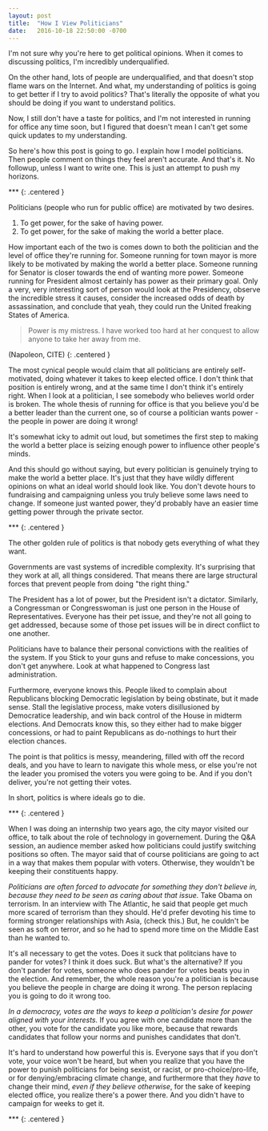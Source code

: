 ```yaml
---
layout: post
title:  "How I View Politicians"
date:   2016-10-18 22:50:00 -0700
---
```


I'm not sure why you're here to get political opinions. When it comes to
discussing politics, I'm incredibly underqualified.

On the other hand, lots of people are underqualified, and that doesn't stop
flame wars on the Internet. And what, my understanding of politics is going
to get better if I try to avoid politics? That's literally the opposite
of what you should be doing if you want to understand politics.

Now, I still don't have a taste for politics, and I'm not interested in running
for office any time soon, but I figured that doesn't mean I can't get some quick
updates to my understanding.

So here's how this post is going to go. I explain how I model politicians. Then
people comment on things they feel aren't accurate. And that's it. No followup,
unless I want to write one. This is just an attempt to push my horizons.

\*\*\*
{: .centered }

Politicians (people who run for public office) are motivated by two desires.

1. To get power, for the sake of having power.
2. To get power, for the sake of making the world a better place.

How important each of the two is comes down to both the politician and the level
of office they're running for. Someone running for town mayor is more likely to
be motivated by making the world a better place. Someone running for Senator
is closer towards the end of wanting more power. Someone running for President
almost certainly has power as their primary goal. Only a very, very interesting
sort of person would look at the Presidency, observe the incredible stress
it causes, consider the increased odds of death by assassination, and conclude
that yeah, they could run the United freaking States of America.

> Power is my mistress. I have worked too hard at her conquest to allow anyone
> to take her away from me.

(Napoleon, CITE)
{: .centered }

The most cynical people would claim that all politicians are entirely
self-motivated, doing whatever it takes to keep elected office. I don't think
that position is entirely wrong, and at the same time I don't think it's
entirely right. When I look at a politician, I see somebody who believes
world order is broken. The whole thesis of running for office is that you
believe you'd be a better leader than the current one, so of course
a politician wants power - the people in power are doing it wrong!

It's somewhat icky to admit out loud, but sometimes the first step to making
the world a better place is seizing enough power to influence other people's
minds.

And this should go without saying, but every politician is genuinely trying
to make the world a better place. It's just that they have wildly different
opinions on what an ideal world should look like. You don't devote hours to
fundraising and campaigning unless you truly believe some laws need to
change. If someone just wanted power, they'd probably have an easier time
getting power through the private sector.

\*\*\*
{: .centered }

The other golden rule of politics is that nobody gets everything of what they
want.

Governments are vast systems of incredible complexity. It's surprising that
they work at all, all things considered. That means there are large structural
forces that prevent people from doing "the right thing."

The President has a lot of power, but the President isn't a dictator.
Similarly, a Congressman or Congresswoman is just one person in the House of
Representatives. Everyone has their pet issue, and they're not all going to get
addressed, because some of those pet issues will be in direct conflict to one
another.

Politicians have to balance their personal convictions with the realities of
the system. If you Stick to your guns and refuse to make concessions, you
don't get anywhere. Look at what happened to Congress last administration.

Furthermore, everyone knows this. People liked to complain about Republicans
blocking Democratic legislation by being obstinate, but it made sense. Stall
the legislative process, make voters disillusioned by Democratice leadership,
and win back control of the House in midterm elections. And Democrats know
this, so they either had to make bigger concessions, or had to paint
Republicans as do-nothings to hurt their election chances.

The point is that politics is messy, meandering, filled with off the record
deals, and you have to learn to navigate this whole mess, or else you're
not the leader you promised the voters you were going to be. And if you
don't deliver, you're not getting their votes.

In short, politics is where ideals go to die.

\*\*\*
{: .centered }

When I was doing an internship two years ago, the city mayor visited our
office, to talk about the role of technology in governement.
During the Q&A session, an audience member asked how politicians could justify
switching positions so often. The mayor said that of course politicians are
going to act in a way that makes them popular with voters. Otherwise, they
wouldn't be keeping their constituents happy.

*Politicians are often forced to advocate for something they don't believe
in, because they need to be seen as caring about that issue.* Take Obama
on terrorism. In an interview with The Atlantic, he said that people get
much more scared of terrorism than they should. He'd prefer devoting his
time to forming stronger relationships with Asia, (check this.) But, he
couldn't be seen as soft on terror, and so he had to spend more time on
the Middle East than he wanted to.

It's all necessary to get the votes. Does it suck that politcians have to
pander for votes? I think it does suck. But what's the alternative?
If you don't pander for votes, someone who does pander for votes beats
you in the election. And remember, the whole reason you're a politician
is because you believe the people in charge are doing it wrong. The person
replacing you is going to do it wrong too.

*In a democracy, votes are the ways to keep a politician's desire for power
aligned with your interests.* If you agree with one candidate more than the
other, you vote for the candidate you like more, because that rewards
candidates that follow your norms and punishes candidates that don't.

It's hard to understand how powerful this is. Everyone says that if you don't
vote, your voice won't be heard, but when you realize that you have the power
to punish politicians for being sexist, or racist, or pro-choice/pro-life, or
for denying/embracing climate change, and furthermore that they *have* to
change their mind, *even if they believe otherwise*, for the sake of keeping
elected office, you realize there's a power there. And you didn't have to
campaign for weeks to get it.


\*\*\*
{: .centered }

